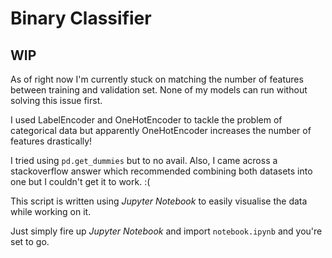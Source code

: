 # Binary Classifier

## WIP

As of right now I'm currently stuck on matching the number of features between training and validation set. None of my models can run without solving this issue first.

I used LabelEncoder and OneHotEncoder to tackle the problem of categorical data but apparently OneHotEncoder increases the number of features drastically!

I tried using `pd.get_dummies` but to no avail. Also, I came across a stackoverflow answer which recommended combining both datasets into one but I couldn't get it to work. :( 


This script is written using *Jupyter Notebook* to easily visualise the data while working on it.

Just simply fire up *Jupyter Notebook* and import `notebook.ipynb` and you're set to go.